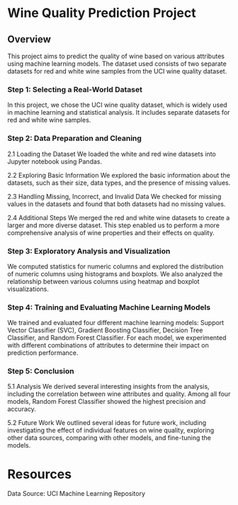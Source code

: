 # Wine Quality Prediction Project

## Overview

This project aims to predict the quality of wine based on various attributes using machine learning models. The dataset used consists of two separate datasets for red and white wine samples from the UCI wine quality dataset.

### Step 1: Selecting a Real-World Dataset

In this project, we chose the UCI wine quality dataset, which is widely used in machine learning and statistical analysis. It includes separate datasets for red and white wine samples.

### Step 2: Data Preparation and Cleaning

2.1 Loading the Dataset
We loaded the white and red wine datasets into Jupyter notebook using Pandas.

2.2 Exploring Basic Information
We explored the basic information about the datasets, such as their size, data types, and the presence of missing values.

2.3 Handling Missing, Incorrect, and Invalid Data
We checked for missing values in the datasets and found that both datasets had no missing values.

2.4 Additional Steps
We merged the red and white wine datasets to create a larger and more diverse dataset. This step enabled us to perform a more comprehensive analysis of wine properties and their effects on quality.

### Step 3: Exploratory Analysis and Visualization

We computed statistics for numeric columns and explored the distribution of numeric columns using histograms and boxplots. We also analyzed the relationship between various columns using heatmap and boxplot visualizations.

### Step 4: Training and Evaluating Machine Learning Models

We trained and evaluated four different machine learning models: Support Vector Classifier (SVC), Gradient Boosting Classifier, Decision Tree Classifier, and Random Forest Classifier. For each model, we experimented with different combinations of attributes to determine their impact on prediction performance.

### Step 5: Conclusion

5.1 Analysis
We derived several interesting insights from the analysis, including the correlation between wine attributes and quality. Among all four models, Random Forest Classifier showed the highest precision and accuracy.

5.2 Future Work
We outlined several ideas for future work, including investigating the effect of individual features on wine quality, exploring other data sources, comparing with other models, and fine-tuning the models.

# Resources

Data Source: UCI Machine Learning Repository

